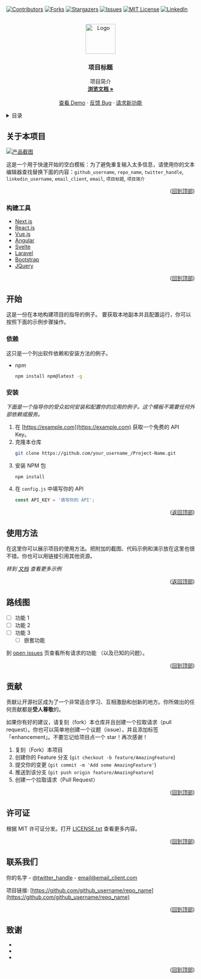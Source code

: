 <div id="top"></div>

[![Contributors][contributors-shield]][contributors-url]
[![Forks][forks-shield]][forks-url]
[![Stargazers][stars-shield]][stars-url]
[![Issues][issues-shield]][issues-url]
[![MIT License][license-shield]][license-url]
[![LinkedIn][linkedin-shield]][linkedin-url]



<!-- 项目 LOGO -->
<br />
<div align="center">
  <a href="https://github.com/github_username/repo_name">
    <img src="images/logo.png" alt="Logo" width="80" height="80">
  </a>

<h3 align="center">项目标题</h3>

  <p align="center">
    项目简介
    <br />
    <a href="https://github.com/github_username/repo_name"><strong>浏览文档 »</strong></a>
    <br />
    <br />
    <a href="https://github.com/github_username/repo_name">查看 Demo</a>
    ·
    <a href="https://github.com/github_username/repo_name/issues">反馈 Bug</a>
    ·
    <a href="https://github.com/github_username/repo_name/issues">请求新功能</a>
  </p>
</div>



<!-- 目录 -->
<details>
  <summary>目录</summary>
  <ol>
    <li>
      <a href="#关于本项目">关于本项目</a>
      <ul>
        <li><a href="#构建工具">构建工具</a></li>
      </ul>
    </li>
    <li>
      <a href="#开始">开始</a>
      <ul>
        <li><a href="#依赖">依赖</a></li>
        <li><a href="#安装">安装</a></li>
      </ul>
    </li>
    <li><a href="#使用方法">使用方法</a></li>
    <li><a href="#路线图">路线图</a></li>
    <li><a href="#贡献">贡献</a></li>
    <li><a href="#许可证">许可证</a></li>
    <li><a href="#联系我们">联系我们</a></li>
    <li><a href="#致谢">致谢</a></li>
  </ol>
</details>



<!-- 关于本项目 -->
## 关于本项目

[![产品截图][product-screenshot]](https://example.com)

这是一个用于快速开始的空白模板：为了避免重复输入太多信息，请使用你的文本编辑器查找替换下面的内容：`github_username`, `repo_name`, `twitter_handle`, `linkedin_username`, `email_client`, `email`, `项目标题`, `项目简介`

<p align="right">(<a href="#top">回到顶部</a>)</p>



### 构建工具

* [Next.js](https://nextjs.org/)
* [React.js](https://reactjs.org/)
* [Vue.js](https://vuejs.org/)
* [Angular](https://angular.io/)
* [Svelte](https://svelte.dev/)
* [Laravel](https://laravel.com)
* [Bootstrap](https://getbootstrap.com)
* [JQuery](https://jquery.com)

<p align="right">(<a href="#top">回到顶部</a>)</p>



<!-- 开始 -->
## 开始

这是一份在本地构建项目的指导的例子。
要获取本地副本并且配置运行，你可以按照下面的示例步骤操作。

### 依赖

这只是一个列出软件依赖和安装方法的例子。
* npm
  ```sh
  npm install npm@latest -g
  ```

### 安装

_下面是一个指导你的受众如何安装和配置你的应用的例子。这个模板不需要任何外部依赖或服务。_

1. 在 [https://example.com](https://example.com) 获取一个免费的 API Key。
2. 克隆本仓库
   ```sh
   git clone https://github.com/your_username_/Project-Name.git
   ```
3. 安装 NPM 包
   ```sh
   npm install
   ```
4. 在 `config.js` 中填写你的 API
   ```js
   const API_KEY = '填写你的 API';
   ```

<p align="right">(<a href="#top">返回顶部</a>)</p>



<!-- 使用方法 示例 -->
## 使用方法

在这里你可以展示项目的使用方法。把附加的截图、代码示例和演示放在这里也很不错。你也可以用链接引用其他资源。

_转到 [文档](https://example.com) 查看更多示例_

<p align="right">(<a href="#top">返回顶部</a>)</p>



<!-- 路线图 -->
## 路线图

- [ ] 功能 1
- [ ] 功能 2
- [ ] 功能 3
    - [ ] 嵌套功能

到 [open issues](https://github.com/github_username/repo_name/issues) 页查看所有请求的功能 （以及已知的问题）。

<p align="right">(<a href="#top">回到顶部</a>)</p>



<!-- 贡献 -->
## 贡献

贡献让开源社区成为了一个非常适合学习、互相激励和创新的地方。你所做出的任何贡献都是**受人尊敬**的。

如果你有好的建议，请复刻（fork）本仓库并且创建一个拉取请求（pull request）。你也可以简单地创建一个议题（issue），并且添加标签「enhancement」。不要忘记给项目点一个 star！再次感谢！

1. 复刻（Fork）本项目
2. 创建你的 Feature 分支 (`git checkout -b feature/AmazingFeature`)
3. 提交你的变更 (`git commit -m 'Add some AmazingFeature'`)
4. 推送到该分支 (`git push origin feature/AmazingFeature`)
5. 创建一个拉取请求（Pull Request）

<p align="right">(<a href="#top">回到顶部</a>)</p>



<!-- 许可证 -->
## 许可证

根据 MIT 许可证分发。打开 [LICENSE.txt](LICENSE.txt) 查看更多内容。

<p align="right">(<a href="#top">回到顶部</a>)</p>



<!-- 联系我们 -->
## 联系我们

你的名字 - [@twitter_handle](https://twitter.com/twitter_handle) - email@email_client.com

项目链接: [https://github.com/github_username/repo_name](https://github.com/github_username/repo_name)

<p align="right">(<a href="#top">回到顶部</a>)</p>



<!-- 致谢 -->
## 致谢

* []()
* []()
* []()

<p align="right">(<a href="#top">回到顶部</a>)</p>



<!-- MARKDOWN 链接 & 图片 -->
<!-- https://www.markdownguide.org/basic-syntax/#reference-style-links -->
[contributors-shield]: https://img.shields.io/github/contributors/github_username/repo_name.svg?style=for-the-badge
[contributors-url]: https://github.com/github_username/repo_name/graphs/contributors
[forks-shield]: https://img.shields.io/github/forks/github_username/repo_name.svg?style=for-the-badge
[forks-url]: https://github.com/github_username/repo_name/network/members
[stars-shield]: https://img.shields.io/github/stars/github_username/repo_name.svg?style=for-the-badge
[stars-url]: https://github.com/github_username/repo_name/stargazers
[issues-shield]: https://img.shields.io/github/issues/github_username/repo_name.svg?style=for-the-badge
[issues-url]: https://github.com/github_username/repo_name/issues
[license-shield]: https://img.shields.io/github/license/github_username/repo_name.svg?style=for-the-badge
[license-url]: https://github.com/github_username/repo_name/blob/master/LICENSE.txt
[linkedin-shield]: https://img.shields.io/badge/-LinkedIn-black.svg?style=for-the-badge&logo=linkedin&colorB=555
[linkedin-url]: https://linkedin.com/in/linkedin_username
[product-screenshot]: images/screenshot.png
